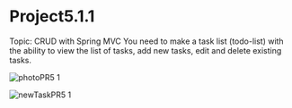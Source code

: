# Project5.1.1

Topic: CRUD with Spring MVC
You need to make a task list (todo-list) with the ability to view the list of tasks, add new tasks, edit and delete existing tasks.

![photoPR5 1](https://github.com/NikolayJRStudent/Project5.1.1/assets/120953643/a2fb42ea-4a69-4d73-9334-212e356e2e42)

![newTaskPR5 1](https://github.com/NikolayJRStudent/Project5.1.1/assets/120953643/f34ec74f-c076-4d19-9119-454215c8f8ba)

